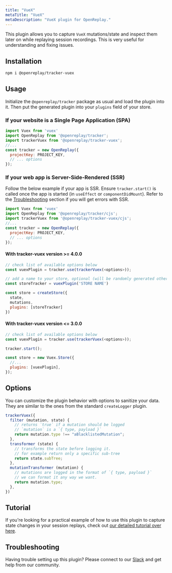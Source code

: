 ```yaml
---
title: "VueX"
metaTitle: "VueX"
metaDescription: "VueX plugin for OpenReplay."
---
```


This plugin allows you to capture `VueX` mutations/state and inspect them later on while replaying session recordings. This is very useful for understanding and fixing issues.

## Installation

```bash
npm i @openreplay/tracker-vuex
```

## Usage

Initialize the `@openreplay/tracker` package as usual and load the plugin into it. Then put the generated plugin into your `plugins` field of your store.

### If your website is a Single Page Application (SPA)

```js
import Vuex from 'vuex'
import OpenReplay from '@openreplay/tracker';
import trackerVuex from '@openreplay/tracker-vuex';
//...
const tracker = new OpenReplay({
  projectKey: PROJECT_KEY,
  // ... options 
});
```

### If your web app is Server-Side-Rendered (SSR)

Follow the below example if your app is SSR. Ensure `tracker.start()` is called once the app is started (in `useEffect` or `componentDidMount`).
Refer to the [Troubleshooting](troubleshooting/js-errors) section if you will get errors with SSR.

```js
import Vuex from 'vuex'
import OpenReplay from '@openreplay/tracker/cjs';
import trackerVuex from '@openreplay/tracker-vuex/cjs';
//...
const tracker = new OpenReplay({
  projectKey: PROJECT_KEY,
  // ... options
});
```

#### With tracker-vuex version >= 4.0.0

```js
// check list of available options below
const vuexPlugin = tracker.use(trackerVuex(<options>)); 

// add a name to your store, optional (will be randomly generated otherwise)
const storeTracker = vuexPlugin('STORE NAME') 

const store = createStore({
  state,
  mutations,
  plugins: [storeTracker]
})
```

#### With tracker-vuex version <= 3.0.0

```js
// check list of available options below
const vuexPlugin = tracker.use(trackerVuex(<options>));  

tracker.start();

const store = new Vuex.Store({
  //...
  plugins: [vuexPlugin],
});
```

## Options

You can customize the plugin behavior with options to sanitize your data. They are similar to the ones from the standard `createLogger` plugin.

```js
trackerVuex({
  filter (mutation, state) {
    // returns `true` if a mutation should be logged
    // `mutation` is a `{ type, payload }`
    return mutation.type !== "aBlacklistedMutation";
  },
  transformer (state) {
    // transforms the state before logging it.
    // for example return only a specific sub-tree
    return state.subTree;
  },
  mutationTransformer (mutation) {
    // mutations are logged in the format of `{ type, payload }`
    // we can format it any way we want.
    return mutation.type;
  },
})
```

## Tutorial

If you're looking for a practical example of how to use this plugin to capture state changes in your session replays, check out [our detailed tutorial over here](/tutorials/vuex).

## Troubleshooting

Having trouble setting up this plugin? Please connect to our [Slack](https://slack.openreplay.com) and get help from our community.
